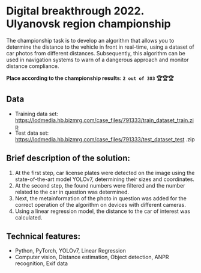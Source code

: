 # Digital breakthrough 2022. Ulyanovsk region championship
The championship task is to develop an algorithm that allows you to determine the distance to the vehicle in front in real-time, using a dataset of car photos from different distances. Subsequently, this algorithm can be used in navigation systems to warn of a dangerous approach and monitor distance compliance.

**Place according to the championship results: `2 out of 383` 🏆🏆🏆**

## Data
* Training data set: https://lodmedia.hb.bizmrg.com/case_files/791333/train_dataset_train.zip
* Test data set: https://lodmedia.hb.bizmrg.com/case_files/791333/test_dataset_test .zip

## Brief description of the solution:
1. At the first step, car license plates were detected on the image using the state-of-the-art model YOLOv7, determining their sizes and coordinates.
2. At the second step, the found numbers were filtered and the number related to the car in question was determined.
3. Next, the metainformation of the photo in question was added for the correct operation of the algorithm on devices with different cameras.
4. Using a linear regression model, the distance to the car of interest was calculated.

## Technical features:
* Python, PyTorch, YOLOv7, Linear Regression
* Computer vision, Distance estimation, Object detection, ANPR recognition, Exif data
